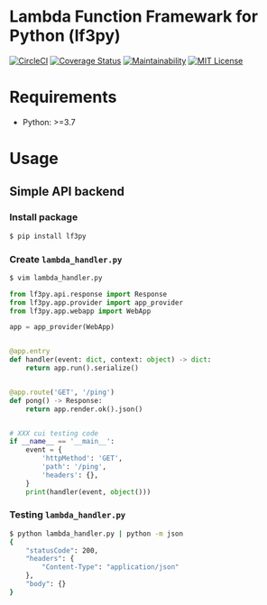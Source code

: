 Lambda Function Framewark for Python (lf3py)
===

[![CircleCI](https://circleci.com/gh/rog-works/lf3py.svg?style=shield)](https://circleci.com/gh/rog-works/lf3py)
[![Coverage Status](https://coveralls.io/repos/github/rog-works/lf3py/badge.svg?branch=master)](https://coveralls.io/github/rog-works/lf3py?branch=master)
[![Maintainability](https://api.codeclimate.com/v1/badges/57516db91d69b07a76b5/maintainability)](https://codeclimate.com/github/rog-works/lf3py/maintainability)
[![MIT License](http://img.shields.io/badge/license-MIT-blue.svg?style=flat)](LICENSE)

# Requirements

* Python: >=3.7

# Usage

## Simple API backend

### Install package

```sh
$ pip install lf3py
```

### Create `lambda_handler.py`

```sh
$ vim lambda_handler.py
```

```python
from lf3py.api.response import Response
from lf3py.app.provider import app_provider
from lf3py.app.webapp import WebApp

app = app_provider(WebApp)


@app.entry
def handler(event: dict, context: object) -> dict:
    return app.run().serialize()


@app.route('GET', '/ping')
def pong() -> Response:
    return app.render.ok().json()


# XXX cui testing code
if __name__ == '__main__':
    event = {
        'httpMethod': 'GET',
        'path': '/ping',
        'headers': {},
    }
    print(handler(event, object()))
```

### Testing `lambda_handler.py`

```sh
$ python lambda_handler.py | python -m json
{
    "statusCode": 200,
    "headers": {
        "Content-Type": "application/json"
    },
    "body": {}
}
```
